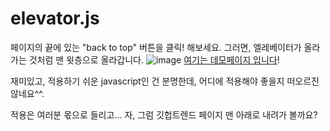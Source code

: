 # elevator.js

페이지의 끝에 있는 "back to top" 버튼을 클릭! 해보세요.
그러면, 엘레베이터가 올라가는 것처럼 맨 윗층으로 올라갑니다.
![image](https://raw.githubusercontent.com/TeamSEGO/github-trend-kr/master/img/013-03-01.JPG)
[여기는 데모페이지 입니다](http://tholman.com/elevator.js)!

재미있고, 적용하기 쉬운 javascript인 건 분명한데, 어디에 적용해야 좋을지 떠오르진 않네요^^.

적용은 여러분 몫으로 들리고... 
자, 그럼 깃헙트렌드 페이지 맨 아래로 내려가 볼까요?
